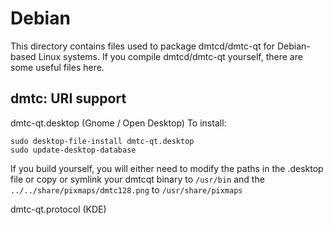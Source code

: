 
Debian
====================
This directory contains files used to package dmtcd/dmtc-qt
for Debian-based Linux systems. If you compile dmtcd/dmtc-qt yourself, there are some useful files here.

## dmtc: URI support ##


dmtc-qt.desktop  (Gnome / Open Desktop)
To install:

	sudo desktop-file-install dmtc-qt.desktop
	sudo update-desktop-database

If you build yourself, you will either need to modify the paths in
the .desktop file or copy or symlink your dmtcqt binary to `/usr/bin`
and the `../../share/pixmaps/dmtc128.png` to `/usr/share/pixmaps`

dmtc-qt.protocol (KDE)

